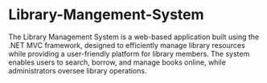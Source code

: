# Library-Mangement-System
The Library Management System is a web-based application built using the .NET MVC framework, designed to efficiently manage library resources while providing a user-friendly platform for library members. The system enables users to search, borrow, and manage books online, while administrators oversee library operations.
